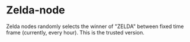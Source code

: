 # Zelda-node
Zelda nodes randomly selects the winner of "ZELDA" between fixed time frame (currently, every hour). This is the trusted version.
